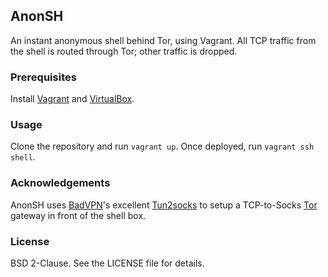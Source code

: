 ## AnonSH

An instant anonymous shell behind Tor, using Vagrant. All TCP traffic from the shell is routed through Tor; other traffic is dropped.


### Prerequisites

Install [Vagrant](http://downloads.vagrantup.com/) and [VirtualBox](https://www.virtualbox.org/wiki/Downloads).


### Usage

Clone the repository and run `vagrant up`. Once deployed, run `vagrant ssh shell`.


### Acknowledgements

AnonSH uses [BadVPN](https://code.google.com/p/badvpn/)'s excellent [Tun2socks](https://code.google.com/p/badvpn/wiki/tun2socks) to setup a TCP-to-Socks [Tor](https://www.torproject.org/) gateway in front of the shell box.


### License

BSD 2-Clause. See the LICENSE file for details.
